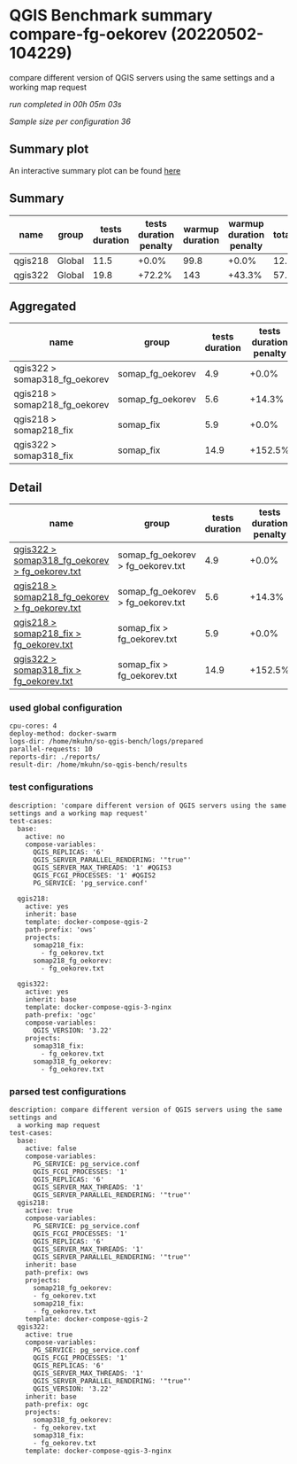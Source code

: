 # QGIS Benchmark summary compare-fg-oekorev (20220502-104229)


compare different version of QGIS servers using the same settings and a working map request

_run completed in 00h 05m 03s_

_Sample size per configuration 36_
## Summary plot
An interactive summary plot can be found [here](report_compare-fg-oekorev_20220502-104229_plot.html)

## Summary
| name    | group   |   tests duration | tests duration penalty   |   warmup duration | warmup duration penalty   |   totalResTime | totalResTime penalty   |   medianResTime | medianResTime penalty   |   minResTime |   maxResTime |   responseSizeMB |   sampleCount |   errorCount |   memMaxMB |   memAvgMB |   memMinMB |   cpuMax% |   cpuAvg% |   cpuMin% |   errorPct |
|---------|---------|------------------|--------------------------|-------------------|---------------------------|----------------|------------------------|-----------------|-------------------------|--------------|--------------|------------------|---------------|--------------|------------|------------|------------|-----------|-----------|-----------|------------|
| qgis218 | Global  |             11.5 | +0.0%                    |              99.8 | +0.0%                     |           12.9 | +0.0%                  |           323.5 | +2.1%                   |          170 |         2553 |              5.4 |            36 |            0 |     7425.7 |    7144.4  |     6417.9 |      26.2 |     12.45 |       0.1 |          0 |
| qgis322 | Global  |             19.8 | +72.2%                   |             143   | +43.3%                    |           57.1 | +341.1%                |           317   | +0.0%                   |          150 |        11029 |              5.9 |            36 |            0 |     8894.4 |    8684.85 |     7183.6 |      24.9 |      8.4  |       2.8 |          0 |

## Aggregated
| name                          | group            |   tests duration | tests duration penalty   |   warmup duration | warmup duration penalty   |   totalResTime | totalResTime penalty   |   medianResTime | medianResTime penalty   |   minResTime |   maxResTime |   responseSizeMB |   sampleCount |   errorCount |   memMaxMB |   memAvgMB |   memMinMB |   cpuMax% |   cpuAvg% |   cpuMin% |   errorPct |
|-------------------------------|------------------|------------------|--------------------------|-------------------|---------------------------|----------------|------------------------|-----------------|-------------------------|--------------|--------------|------------------|---------------|--------------|------------|------------|------------|-----------|-----------|-----------|------------|
| qgis322 > somap318_fg_oekorev | somap_fg_oekorev |              4.9 | +0.0%                    |               0.2 | +0.0%                     |            2.6 | +0.0%                  |           118   | +0.0%                   |           75 |          331 |              3   |            18 |            0 |     8721   |     8721   |     8721   |      10.8 |      10.8 |      10.8 |          0 |
| qgis218 > somap218_fg_oekorev | somap_fg_oekorev |              5.6 | +14.3%                   |               0.3 | +50.0%                    |            3.8 | +45.7%                 |           133.5 | +13.1%                  |           69 |         1248 |              2.7 |            18 |            0 |     7425.7 |     7406.2 |     7386.7 |      13.1 |      11.7 |      10.2 |          0 |
| qgis218 > somap218_fix        | somap_fix        |              5.9 | +0.0%                    |              99.5 | +0.0%                     |            9.1 | +0.0%                  |           190   | +0.0%                   |          101 |         1305 |              2.7 |            18 |            0 |     7347.2 |     6882.6 |     6417.9 |      26.2 |      13.2 |       0.1 |          0 |
| qgis322 > somap318_fix        | somap_fix        |             14.9 | +152.5%                  |             142.8 | +43.5%                    |           54.4 | +498.3%                |           199   | +4.7%                   |           75 |        10698 |              2.9 |            18 |            0 |     8894.4 |     8648.7 |     7183.6 |      24.9 |       6   |       2.8 |          0 |

## Detail
| name                                                                                                                                                                    | group                             |   tests duration | tests duration penalty   |   warmup duration | warmup duration penalty   |   totalResTime | totalResTime penalty   |   medianResTime | medianResTime penalty   |   sampleCount |   errorCount |   errorPct |   meanResTime |   minResTime |   maxResTime |   pct1ResTime |   pct2ResTime |   pct3ResTime |   throughput |   receivedKBytesPerSec |   sentKBytesPerSec |   responseSizeMB |   memMaxMB |   memAvgMB |   memMinMB |   cpuMax% |   cpuAvg% |   cpuMin% |
|-------------------------------------------------------------------------------------------------------------------------------------------------------------------------|-----------------------------------|------------------|--------------------------|-------------------|---------------------------|----------------|------------------------|-----------------|-------------------------|---------------|--------------|------------|---------------|--------------|--------------|---------------|---------------|---------------|--------------|------------------------|--------------------|------------------|------------|------------|------------|-----------|-----------|-----------|
| [qgis322 > somap318_fg_oekorev > fg_oekorev.txt](../results/details/compare-fg-oekorev/20220502-104229/qgis322/somap318_fg_oekorev/fg_oekorev.txt/dashboard/index.html) | somap_fg_oekorev > fg_oekorev.txt |              4.9 | +0.0%                    |               0.2 | +0.0%                     |            2.6 | +0.0%                  |           118   | +0.0%                   |            18 |            0 |          0 |       146.5   |           75 |          331 |         315.7 |           331 |           331 |     24.3243  |               4136.74  |           9.40667  |              3   |     8721   |     8721   |     8721   |      10.8 |      10.8 |      10.8 |
| [qgis218 > somap218_fg_oekorev > fg_oekorev.txt](../results/details/compare-fg-oekorev/20220502-104229/qgis218/somap218_fg_oekorev/fg_oekorev.txt/dashboard/index.html) | somap_fg_oekorev > fg_oekorev.txt |              5.6 | +14.3%                   |               0.3 | +50.0%                    |            3.8 | +45.7%                 |           133.5 | +13.1%                  |            18 |            0 |          0 |       213.389 |           69 |         1248 |         481.2 |          1248 |          1248 |     10.1294  |               1567.33  |           3.91724  |              2.7 |     7425.7 |     7406.2 |     7386.7 |      13.1 |      11.7 |      10.2 |
| [qgis218 > somap218_fix > fg_oekorev.txt](../results/details/compare-fg-oekorev/20220502-104229/qgis218/somap218_fix/fg_oekorev.txt/dashboard/index.html)               | somap_fix > fg_oekorev.txt        |              5.9 | +0.0%                    |              99.5 | +0.0%                     |            9.1 | +0.0%                  |           190   | +0.0%                   |            18 |            0 |          0 |       505.333 |          101 |         1305 |        1255.5 |          1305 |          1305 |      9.71922 |               1503.86  |           3.69217  |              2.7 |     7347.2 |     6882.6 |     6417.9 |      26.2 |      13.2 |       0.1 |
| [qgis322 > somap318_fix > fg_oekorev.txt](../results/details/compare-fg-oekorev/20220502-104229/qgis322/somap318_fix/fg_oekorev.txt/dashboard/index.html)               | somap_fix > fg_oekorev.txt        |             14.9 | +152.5%                  |             142.8 | +43.5%                    |           54.4 | +498.3%                |           199   | +4.7%                   |            18 |            0 |          0 |      3023.56  |           75 |        10698 |       10606.2 |         10698 |         10698 |      1.6476  |                275.713 |           0.625894 |              2.9 |     8894.4 |     8648.7 |     7183.6 |      24.9 |       6   |       2.8 |

### used global configuration

```
cpu-cores: 4
deploy-method: docker-swarm
logs-dir: /home/mkuhn/so-qgis-bench/logs/prepared
parallel-requests: 10
reports-dir: ./reports/
result-dir: /home/mkuhn/so-qgis-bench/results

```
### test configurations

```
description: 'compare different version of QGIS servers using the same settings and a working map request'
test-cases:
  base:
    active: no
    compose-variables:
      QGIS_REPLICAS: '6'
      QGIS_SERVER_PARALLEL_RENDERING: '"true"'
      QGIS_SERVER_MAX_THREADS: '1' #QGIS3
      QGIS_FCGI_PROCESSES: '1' #QGIS2
      PG_SERVICE: 'pg_service.conf'

  qgis218:
    active: yes
    inherit: base
    template: docker-compose-qgis-2
    path-prefix: 'ows'
    projects:
      somap218_fix:
        - fg_oekorev.txt
      somap218_fg_oekorev:
        - fg_oekorev.txt

  qgis322:
    active: yes
    inherit: base
    template: docker-compose-qgis-3-nginx
    path-prefix: 'ogc'
    compose-variables:
      QGIS_VERSION: '3.22'
    projects:
      somap318_fix:
        - fg_oekorev.txt
      somap318_fg_oekorev:
        - fg_oekorev.txt
```
### parsed test configurations

```
description: compare different version of QGIS servers using the same settings and
  a working map request
test-cases:
  base:
    active: false
    compose-variables:
      PG_SERVICE: pg_service.conf
      QGIS_FCGI_PROCESSES: '1'
      QGIS_REPLICAS: '6'
      QGIS_SERVER_MAX_THREADS: '1'
      QGIS_SERVER_PARALLEL_RENDERING: '"true"'
  qgis218:
    active: true
    compose-variables:
      PG_SERVICE: pg_service.conf
      QGIS_FCGI_PROCESSES: '1'
      QGIS_REPLICAS: '6'
      QGIS_SERVER_MAX_THREADS: '1'
      QGIS_SERVER_PARALLEL_RENDERING: '"true"'
    inherit: base
    path-prefix: ows
    projects:
      somap218_fg_oekorev:
      - fg_oekorev.txt
      somap218_fix:
      - fg_oekorev.txt
    template: docker-compose-qgis-2
  qgis322:
    active: true
    compose-variables:
      PG_SERVICE: pg_service.conf
      QGIS_FCGI_PROCESSES: '1'
      QGIS_REPLICAS: '6'
      QGIS_SERVER_MAX_THREADS: '1'
      QGIS_SERVER_PARALLEL_RENDERING: '"true"'
      QGIS_VERSION: '3.22'
    inherit: base
    path-prefix: ogc
    projects:
      somap318_fg_oekorev:
      - fg_oekorev.txt
      somap318_fix:
      - fg_oekorev.txt
    template: docker-compose-qgis-3-nginx

```